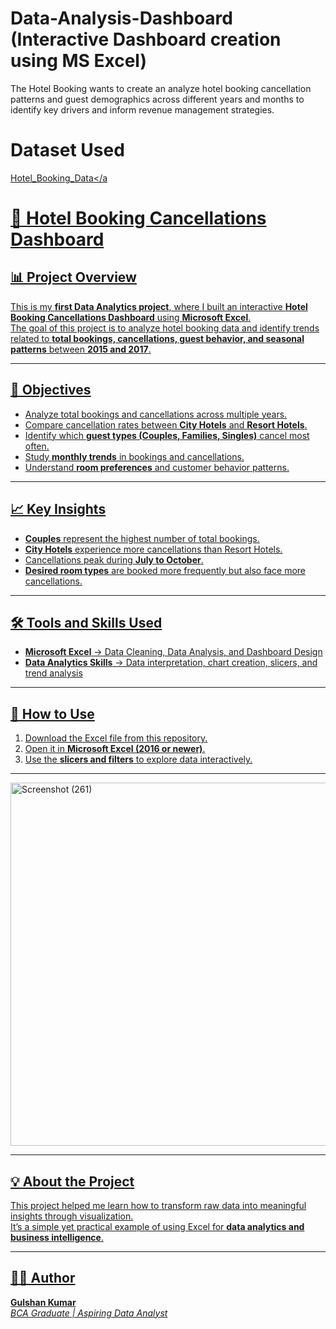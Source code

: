 # Data-Analysis-Dashboard (Interactive Dashboard creation using MS Excel)
The Hotel Booking wants to create an analyze hotel booking cancellation patterns and guest demographics across different years and months to identify key drivers and inform revenue management strategies.

# Dataset Used
<a href="https://github.com/Gulshan394/Data-Analysis-Dashboard/blob/main/Hotel_Booking.xlsx">Hotel_Booking_Data</a

# 🏨 Hotel Booking Cancellations Dashboard  

## 📊 Project Overview  
This is my **first Data Analytics project**, where I built an interactive **Hotel Booking Cancellations Dashboard** using **Microsoft Excel**.  
The goal of this project is to analyze hotel booking data and identify trends related to **total bookings, cancellations, guest behavior, and seasonal patterns** between **2015 and 2017**.  

---

## 🎯 Objectives  
- Analyze total bookings and cancellations across multiple years.  
- Compare cancellation rates between **City Hotels** and **Resort Hotels**.  
- Identify which **guest types (Couples, Families, Singles)** cancel most often.  
- Study **monthly trends** in bookings and cancellations.  
- Understand **room preferences** and customer behavior patterns.  

---

## 📈 Key Insights  
- **Couples** represent the highest number of total bookings.  
- **City Hotels** experience more cancellations than Resort Hotels.  
- Cancellations peak during **July to October**.  
- **Desired room types** are booked more frequently but also face more cancellations.  

---

## 🛠 Tools and Skills Used  
- **Microsoft Excel** → Data Cleaning, Data Analysis, and Dashboard Design  
- **Data Analytics Skills** → Data interpretation, chart creation, slicers, and trend analysis  

---

## 📂 How to Use  
1. Download the Excel file from this repository.  
2. Open it in **Microsoft Excel (2016 or newer)**.  
3. Use the **slicers and filters** to explore data interactively.  

---

<img width="1546" height="581" alt="Screenshot (261)" src="https://github.com/user-attachments/assets/d6fe9200-3ce2-45f2-a8e9-20e0c8c6b62a" />


---

## 💡 About the Project  
This project helped me learn how to transform raw data into meaningful insights through visualization.  
It’s a simple yet practical example of using Excel for **data analytics and business intelligence**.  


---

## 🧑‍💻 Author  
**Gulshan Kumar**  
_BCA Graduate | Aspiring Data Analyst_  
